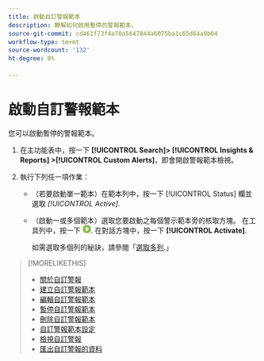 ```yaml
---
title: 啟動自訂警報範本
description: 瞭解如何啟用暫停的警報範本。
source-git-commit: cd461f73f4a70a5647844a6075ba1c65d64a9b04
workflow-type: tm+mt
source-wordcount: '132'
ht-degree: 0%

---
```


# 啟動自訂警報範本

您可以啟動暫停的警報範本。

1. 在主功能表中，按一下 **[!UICONTROL Search]> [!UICONTROL Insights & Reports] >[!UICONTROL Custom Alerts]**，即會開啟警報範本檢視。

1. 執行下列任一項作業：

   * （若要啟動單一範本）在範本列中，按一下 [!UICONTROL Status] 欄並選取 *[!UICONTROL Active]*.

   * （啟動一或多個範本）選取您要啟動之每個警示範本旁的核取方塊。 在工具列中，按一下 ![啟動](/help/search-social-commerce/assets/activate.png "啟動"). 在對話方塊中，按一下 **[!UICONTROL Activate]**.

      如需選取多個列的秘訣，請參閱「[選取多列](/help/search-social-commerce/common-tasks/navigation-editing-selection/multiple-rows-select.md).」

>[!MORELIKETHIS]
>
>* [關於自訂警報](alert-about.md)
>* [建立自訂警報範本](alert-template-create.md)
>* [編輯自訂警報範本](alert-template-edit.md)
>* [暫停自訂警報範本](alert-template-pause.md)
>* [刪除自訂警報範本](alert-template-delete.md)
>* [自訂警報範本設定](alert-template-settings.md)
>* [檢視自訂警報](alert-view.md)
>* [匯出自訂警報的資料](alert-export-data.md)

